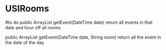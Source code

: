 # USIRooms

#to do
public ArrayList<Event> getEvent(DateTime date)
return all events in that date and hour off all rooms

public ArrayList<Event> getEvent(DateTime date, String room)
return all the event in the date of the day
